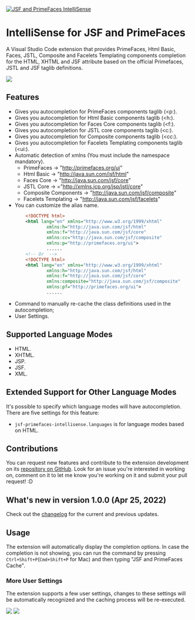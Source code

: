 [![JSF and PrimeFaces IntelliSense](https://i.imgur.com/Au0Xglt.png "JSF and PrimeFaces IntelliSense")](https://github.com/leosj29/primefaces-intellisense)
# IntelliSense for JSF and PrimeFaces
A Visual Studio Code extension that provides PrimeFaces, Html Basic, Faces, JSTL, Composite and Facelets Templating components completion for the HTML, XHTML and JSF attribute based on the official Primefaces, JSTL and JSF taglib definitions.

![](https://i.imgur.com/r6DrYYu.gif)

## Features
* Gives you autocompletion for PrimeFaces components taglib (<p:).
* Gives you autocompletion for Html Basic components taglib (<h:).
* Gives you autocompletion for Faces Core components taglib (<f:).
* Gives you autocompletion for JSTL core components taglib (<c:).
* Gives you autocompletion for Composite components taglib (<cc:).
* Gives you autocompletion for Facelets Templating components taglib (<ui:).
* Automatic detection of xmlns (You must include the namespace mandatory).
    * PrimeFaces -> "http://primefaces.org/ui"
    * Html Basic -> "http://java.sun.com/jsf/html"
    * Faces Core -> "http://java.sun.com/jsf/core"    
    * JSTL Core -> ="http://xmlns.jcp.org/jsp/jstl/core"
    * Composite Components -> "http://java.sun.com/jsf/composite"
    * Facelets Templating -> "http://java.sun.com/jsf/facelets"
* You can customize the alias name.
    ```xml
        <!DOCTYPE html>
        <html lang="en" xmlns="http://www.w3.org/1999/xhtml" 
                xmlns:h="http://java.sun.com/jsf/html"
                xmlns:f="http://java.sun.com/jsf/core" 
                xmlns:cc="http://java.sun.com/jsf/composite" 
                xmlns:p="http://primefaces.org/ui">
                ......
        <!-- Or  -->	
        <!DOCTYPE html>
        <html lang="en" xmlns="http://www.w3.org/1999/xhtml" 
                xmlns:h="http://java.sun.com/jsf/html"
                xmlns:f="http://java.sun.com/jsf/core" 
                xmlns:composite="http://java.sun.com/jsf/composite" 
                xmlns:pf="http://primefaces.org/ui">
                ......
    ```
* Command to manually re-cache the class definitions used in the autocompletion;
* User Settings.

## Supported Language Modes
* HTML.
* XHTML.
* JSP.
* JSF.
* XML.

## Extended Support for Other Language Modes

It's possible to specify which language modes will have autocompletion. There are five settings for this feature:
* `jsf-primefaces-intellisense.languages` is for language modes based on HTML.


## Contributions
You can request new features and contribute to the extension development on its [repository on GitHub](https://github.com/leosj29/jsf-primefaces-intellisense/issues). Look for an issue you're interested in working on, comment on it to let me know you're working on it and submit your pull request! :D

## What's new in version 1.0.0 (Apr 25, 2022)

Check out the [changelog](https://github.com/leosj29/jsf-primefaces-intellisense/blob/master/CHANGELOG.md) for the current and previous updates.

## Usage
The extension will automatically display the completion options. In case the completion is not showing, you can run the command by pressing `Ctrl+Shift+P`(`Cmd+Shift+P` for Mac) and then typing "JSF and PrimeFaces Cache".

### More User Settings
The extension supports a few user settings, changes to these settings will be automatically recognized and the caching process will be re-executed.


![](https://i.imgur.com/blwBYrK.gif)
![](https://i.imgur.com/WK8Kr5r.gif)